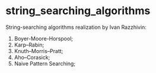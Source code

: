 # string_searching_algorithms

String-searching algorithms realization by Ivan Razzhivin:
1. Boyer-Moore-Horspool; 
2. Karp–Rabin; 
3. Knuth–Morris–Pratt; 
4. Aho–Corasick;
5. Naive Pattern Searching;